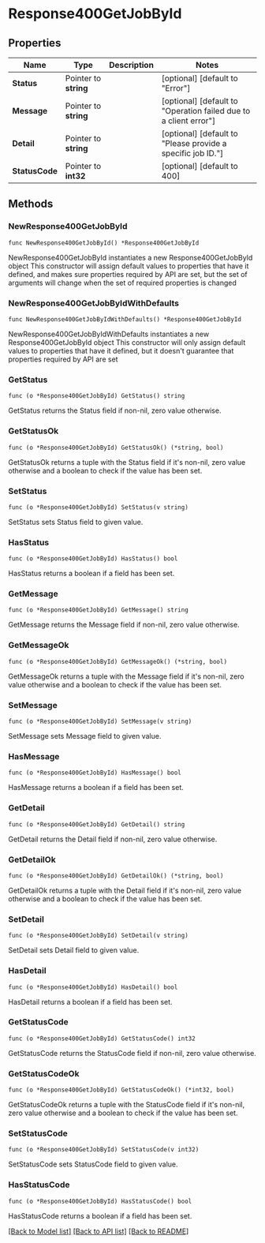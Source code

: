 # Response400GetJobById

## Properties

Name | Type | Description | Notes
------------ | ------------- | ------------- | -------------
**Status** | Pointer to **string** |  | [optional] [default to "Error"]
**Message** | Pointer to **string** |  | [optional] [default to "Operation failed due to a client error"]
**Detail** | Pointer to **string** |  | [optional] [default to "Please provide a specific job ID."]
**StatusCode** | Pointer to **int32** |  | [optional] [default to 400]

## Methods

### NewResponse400GetJobById

`func NewResponse400GetJobById() *Response400GetJobById`

NewResponse400GetJobById instantiates a new Response400GetJobById object
This constructor will assign default values to properties that have it defined,
and makes sure properties required by API are set, but the set of arguments
will change when the set of required properties is changed

### NewResponse400GetJobByIdWithDefaults

`func NewResponse400GetJobByIdWithDefaults() *Response400GetJobById`

NewResponse400GetJobByIdWithDefaults instantiates a new Response400GetJobById object
This constructor will only assign default values to properties that have it defined,
but it doesn't guarantee that properties required by API are set

### GetStatus

`func (o *Response400GetJobById) GetStatus() string`

GetStatus returns the Status field if non-nil, zero value otherwise.

### GetStatusOk

`func (o *Response400GetJobById) GetStatusOk() (*string, bool)`

GetStatusOk returns a tuple with the Status field if it's non-nil, zero value otherwise
and a boolean to check if the value has been set.

### SetStatus

`func (o *Response400GetJobById) SetStatus(v string)`

SetStatus sets Status field to given value.

### HasStatus

`func (o *Response400GetJobById) HasStatus() bool`

HasStatus returns a boolean if a field has been set.

### GetMessage

`func (o *Response400GetJobById) GetMessage() string`

GetMessage returns the Message field if non-nil, zero value otherwise.

### GetMessageOk

`func (o *Response400GetJobById) GetMessageOk() (*string, bool)`

GetMessageOk returns a tuple with the Message field if it's non-nil, zero value otherwise
and a boolean to check if the value has been set.

### SetMessage

`func (o *Response400GetJobById) SetMessage(v string)`

SetMessage sets Message field to given value.

### HasMessage

`func (o *Response400GetJobById) HasMessage() bool`

HasMessage returns a boolean if a field has been set.

### GetDetail

`func (o *Response400GetJobById) GetDetail() string`

GetDetail returns the Detail field if non-nil, zero value otherwise.

### GetDetailOk

`func (o *Response400GetJobById) GetDetailOk() (*string, bool)`

GetDetailOk returns a tuple with the Detail field if it's non-nil, zero value otherwise
and a boolean to check if the value has been set.

### SetDetail

`func (o *Response400GetJobById) SetDetail(v string)`

SetDetail sets Detail field to given value.

### HasDetail

`func (o *Response400GetJobById) HasDetail() bool`

HasDetail returns a boolean if a field has been set.

### GetStatusCode

`func (o *Response400GetJobById) GetStatusCode() int32`

GetStatusCode returns the StatusCode field if non-nil, zero value otherwise.

### GetStatusCodeOk

`func (o *Response400GetJobById) GetStatusCodeOk() (*int32, bool)`

GetStatusCodeOk returns a tuple with the StatusCode field if it's non-nil, zero value otherwise
and a boolean to check if the value has been set.

### SetStatusCode

`func (o *Response400GetJobById) SetStatusCode(v int32)`

SetStatusCode sets StatusCode field to given value.

### HasStatusCode

`func (o *Response400GetJobById) HasStatusCode() bool`

HasStatusCode returns a boolean if a field has been set.


[[Back to Model list]](../README.md#documentation-for-models) [[Back to API list]](../README.md#documentation-for-api-endpoints) [[Back to README]](../README.md)


